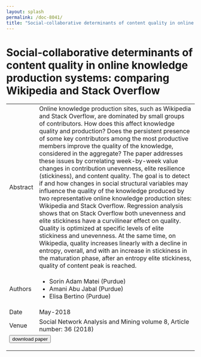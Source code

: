 ```yaml
---
layout: splash
permalink: /doc-8041/
title: "Social-collaborative determinants of content quality in online knowledge production systems: comparing Wikipedia and Stack Overflow"
---
```


# Social-collaborative determinants of content quality in online knowledge production systems: comparing Wikipedia and Stack Overflow

<table>
    <tbody>
    <tr>
        <td>Abstract</td>
        <td>Online knowledge production sites, such as Wikipedia and Stack Overflow, are dominated by small groups of contributors. How does this affect knowledge quality and production? Does the persistent presence of some key contributors among the most productive members improve the quality of the knowledge, considered in the aggregate? The paper addresses these issues by correlating week-by-week value changes in contribution unevenness, elite resilience (stickiness), and content quality. The goal is to detect if and how changes in social structural variables may influence the quality of the knowledge produced by two representative online knowledge production sites: Wikipedia and Stack Overflow. Regression analysis shows that on Stack Overflow both unevenness and elite stickiness have a curvilinear effect on quality. Quality is optimized at specific levels of elite stickiness and unevenness. At the same time, on Wikipedia, quality increases linearly with a decline in entropy, overall, and with an increase in stickiness in the maturation phase, after an entropy elite stickiness, quality of content peak is reached.</td>
    </tr>
    <tr>
        <td>Authors</td>
        <td>
            <ul>
                <li>Sorin Adam Matei (Purdue)</li>
                <li>Amani Abu Jabal (Purdue)</li>
                <li>Elisa Bertino (Purdue)</li>
            </ul>
        </td>
    </tr>
    <tr>
        <td>Date</td>
        <td>May-2018</td>
    </tr>
    <tr>
        <td>Venue</td>
        <td>Social Network Analysis and Mining volume 8, Article number: 36 (2018)</td>
    </tr>
    <tr>
        <td colspan="2">
            <form method="get" action="https://link.springer.com/article/10.1007/s13278-018-0512-3">
                <button type="submit">download paper</button>
            </form>
        </td>
    </tr>
    </tbody>
</table>
